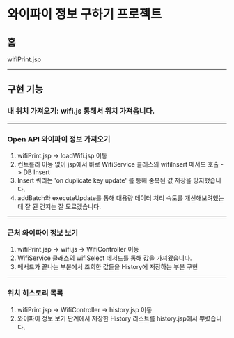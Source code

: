 # 와이파이 정보 구하기 프로젝트

## 홈
wifiPrint.jsp

<hr>

## 구현 기능

### 내 위치 가져오기: wifi.js 통해서 위치 가져옵니다.

<hr>

### Open API 와이파이 정보 가져오기
1. wifiPrint.jsp -> loadWifi.jsp 이동
2. 컨트롤러 이동 없이 jsp에서 바로 WifiService 클래스의 wifiInsert 메서드 호출 -> DB Insert
3. Insert 쿼리는 'on duplicate key update' 를 통해 중복된 값 저장을 방지했습니다.
4. addBatch와 executeUpdate를 통해 대용량 데이터 처리 속도를 개선해보려했는데 잘 된 건지는 잘 모르겠습니다.

<hr>

### 근처 와이파이 정보 보기
1. wifiPrint.jsp -> wifi.js -> WifiController 이동
2. WifiService 클래스의 wifiSelect 메서드를 통해 값을 가져왔습니다.
3. 메서드가 끝나는 부분에서 조회한 값들을 History에 저장하는 부분 구현

<hr>

### 위치 히스토리 목록
1. wifiPrint.jsp -> WifiController -> history.jsp 이동
1. 와이파이 정보 보기 단계에서 저장한 History 리스트를 history.jsp에서 뿌렸습니다.
